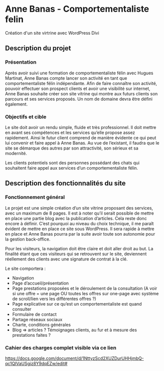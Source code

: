 # Anne Banas - Comportementaliste felin

Création d'un site virtrine avec WordPress Divi

## Description du projet

### Présentation
Après avoir suivi une formation de comportementaliste félin avec Hugues Martinat, Anne Banas compte lancer son activité en tant que comportementaliste félin indépendante. 
Afin de faire connaître son activité, pouvoir effectuer son prospect clients et avoir une visibilité sur internet, Anne Banas souhaite créer son site vitrine qui montre aux futurs clients son parcours et ses services proposés.
Un nom de domaine devra être défini également.

### Objectifs et cible 
Le site doit avoir un rendu simple, fluide et très professionnel.
Il doit mettre en avant ses compétences et les services qu’elle propose assez rapidement. Ainsi le futur client comprend de manière évidente ce qui peut lui convenir et faire appel à Anne Banas.
Au vue de l’existant, il faudra que le site se démarque des autres par son attractivité, son sérieux et sa modernité.

Les clients potentiels sont des personnes possédant des chats qui souhaitent faire appel aux services d’un comportementaliste félin.  

## Description des fonctionnalités du site

### Fonctionnement général
Le projet est une simple création d’un site vitrine proposant des services, avec un maximum de 8 pages. Il est à noter qu’il serait possible de mettre en place une partie blog avec la publication d’articles. Cela reste donc encore à définir.
C’est pourquoi au niveau du choix technique, il me paraît évident de mettre en place ce site sous WordPress. Il sera rapide à mettre en place et Anne Banas pourra par la suite avoir toute son autonomie pour la gestion back-office.

Pour les visiteurs, la navigation doit être claire et doit aller droit au but. 
La finalité étant que ces visiteurs qui se retrouvent sur le site, deviennent réellement des clients avec une signature de contrat à la clé.

Le site comportera : 
- Navigation
- Page d’accueil/présentation
- Page prestations proposées et le déroulement de la consultation
(A voir si une offre = une page OU toutes les offres sur one-page avec système de scroll/lien vers les différentes offres ?)
- Page explicative sur ce qu’est un comportementaliste est quand consulter
- Formulaire de contact
- Partage réseaux sociaux
- Charte, conditions générales
- Blog => articles ?
Témoignages clients, au fur et à mesure des prestations faites ?

### Cahier des charges complet visible via ce lien
https://docs.google.com/document/d/1NttyzScd2XUZDurUHHjmbQ-qc1QIVaUSgjz8Y9dqEZw/edit#


